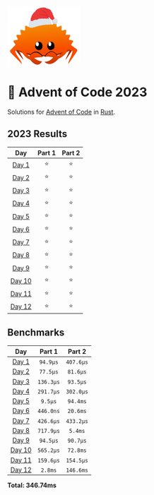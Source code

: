 <img src="./.assets/christmas_ferris.png" width="164">

# 🎄 Advent of Code 2023

Solutions for [Advent of Code](https://adventofcode.com/) in [Rust](https://www.rust-lang.org/).

<!--- advent_readme_stars table --->
## 2023 Results

| Day | Part 1 | Part 2 |
| :---: | :---: | :---: |
| [Day 1](https://adventofcode.com/2023/day/1) | ⭐ | ⭐ |
| [Day 2](https://adventofcode.com/2023/day/2) | ⭐ | ⭐ |
| [Day 3](https://adventofcode.com/2023/day/3) | ⭐ | ⭐ |
| [Day 4](https://adventofcode.com/2023/day/4) | ⭐ | ⭐ |
| [Day 5](https://adventofcode.com/2023/day/5) | ⭐ | ⭐ |
| [Day 6](https://adventofcode.com/2023/day/6) | ⭐ | ⭐ |
| [Day 7](https://adventofcode.com/2023/day/7) | ⭐ | ⭐ |
| [Day 8](https://adventofcode.com/2023/day/8) | ⭐ | ⭐ |
| [Day 9](https://adventofcode.com/2023/day/9) | ⭐ | ⭐ |
| [Day 10](https://adventofcode.com/2023/day/10) | ⭐ | ⭐ |
| [Day 11](https://adventofcode.com/2023/day/11) | ⭐ | ⭐ |
| [Day 12](https://adventofcode.com/2023/day/12) | ⭐ | ⭐ |
<!--- advent_readme_stars table --->

<!--- benchmarking table --->
## Benchmarks

| Day | Part 1 | Part 2 |
| :---: | :---: | :---:  |
| [Day 1](./src/bin/01.rs) | `94.9µs` | `407.6µs` |
| [Day 2](./src/bin/02.rs) | `77.5µs` | `81.6µs` |
| [Day 3](./src/bin/03.rs) | `136.3µs` | `93.5µs` |
| [Day 4](./src/bin/04.rs) | `291.7µs` | `302.0µs` |
| [Day 5](./src/bin/05.rs) | `9.5µs` | `94.4ms` |
| [Day 6](./src/bin/06.rs) | `446.0ns` | `20.6ms` |
| [Day 7](./src/bin/07.rs) | `426.6µs` | `433.2µs` |
| [Day 8](./src/bin/08.rs) | `717.9µs` | `5.4ms` |
| [Day 9](./src/bin/09.rs) | `94.5µs` | `90.7µs` |
| [Day 10](./src/bin/10.rs) | `565.2µs` | `72.8ms` |
| [Day 11](./src/bin/11.rs) | `159.6µs` | `154.5µs` |
| [Day 12](./src/bin/12.rs) | `2.8ms` | `146.6ms` |

**Total: 346.74ms**
<!--- benchmarking table --->
